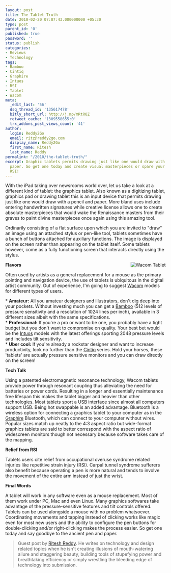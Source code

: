 ```yaml
---
layout: post
title: The Tablet Truth
date: 2010-02-20 07:07:43.000000000 +05:30
type: post
parent_id: '0'
published: true
password: ''
status: publish
categories:
- Reviews
- Technology
tags:
- Bamboo
- Cintiq
- Graphire
- Intuos
- RSI
- Tablet
- Wacom
meta:
  _edit_last: '56'
  dsq_thread_id: '135617478'
  bitly_short_url: http://j.mp/mRtROZ
  retweet_cache: '1309558655:0'
  trx_addons_post_views_count: '41'
author:
  login: Reddy2Go
  email: ritz@reddy2go.com
  display_name: Reddy2Go
  first_name: Ritesh
  last_name: Reddy
permalink: "/2010/the-tablet-truth/"
excerpt: Graphic tablets permits drawing just like one would draw with a pencil and
  paper. So get one today and create visual masterpieces or spare your wrists from
  RSI!
---
```

<p>With the iPad taking over newsrooms world over, let us take a look at a different kind of tablet: the graphics tablet. Also known as a digitizing tablet, graphics pad or drawing tablet this is an input device that permits drawing just like one would draw with a pencil and paper. More bland uses include entering handwritten signatures while creative license allows one to create absolute masterpieces that would wake the Renaissance masters from their graves to paint divine masterpieces once again using this amazing tool.</p>
<p>Ordinarily consisting of a flat surface upon which you are invited to "draw" an image using an attached stylus or pen-like tool, tablets sometimes have a bunch of buttons attached for auxiliary functions. The image is displayed on the screen rather than appearing on the tablet itself. Some tablets however, come as a fully functioning screen that interacts directly using the stylus.</p>
<p><!--more--></p>
<p><img src="/static/2010/02/wacom-tablet.jpg" alt="Wacom Tablet" style="float: right; margin: 0 0 1em 1em; border: 0 none;" /></p>
<p><strong>Flavors</strong></p>
<p>Often used by artists as a general replacement for a mouse as the primary pointing and navigation device, the use of tablets is ubiquitous in the digital artist community. Out of experience, I'm going to suggest <a href="http://www.wacom.com/">Wacom</a> models for different types of users.</p>
<p>* <strong>Amateur:</strong> All you amateur designers and illustrators, don't dig deep into your pockets. Without investing much you can get a <a href="http://www.wacom.com/bamboo/">Bamboo</a> (512 levels of pressure sensitivity and a resolution of 1024 lines per inch), available in 3 different sizes albeit with the same specifications.<br />
* <strong>Professional:</strong> If you're a pro or want to be one, you probably have a tight budget but you don't want to compromise on quality. Your best bet would be the <a href="http://www.wacom.com/intuos/">Intuos</a> models with the latest offerings sporting 2048 pressure levels and includes tilt sensitivity.<br />
* <strong>Uber cool:</strong> If you're already a rockstar designer and want to increase productivity, look no further than the <a href="http://www.wacom.com/cintiq/">Cintiq</a> series. Hold your horses, these 'tablets' are actually pressure sensitive monitors and you can draw directly on the screen!</p>
<p><strong>Tech Talk</strong></p>
<p>Using a patented electromagnetic resonance technology, Wacom tablets provide power through resonant coupling thus alleviating the need for batteries or power cords. Resulting in a longer and essentially maintenance free lifespan this makes the tablet bigger and heavier than other technologies. Most tablets sport a USB interface since almost all computers support USB. Being hot swappable is an added advantage. Bluetooth is a wireless option for connecting a graphics tablet to your computer as in the <a href="http://www.wacom.com/graphire/">Graphire</a> Bluetooth, which can connect to your computer without wires. Popular sizes match up neatly to the 4:3 aspect ratio but wide-format graphics tablets are said to better correspond with the aspect ratio of widescreen monitors though not necessary because software takes care of the mapping.</p>
<p><strong>Relief from RSI</strong></p>
<p>Tablets users cite relief from occupational overuse syndrome related injuries like repetitive strain injury (RSI). Carpal tunnel syndrome sufferers also benefit because operating a pen is more natural and tends to involve the movement of the entire arm instead of just the wrist.</p>
<p><strong>Final Words</strong></p>
<p>A tablet will work in any software even as a mouse replacement. Most of them work under PC, Mac and even Linux. Many graphics softwares take advantage of the pressure-sensitive features and tilt controls offered. Tablets can be used alongside a mouse with no problem whatsoever. Coordinating movements and tapping instead of clicking works like magic even for most new users and the ability to configure the pen buttons for double-clicking and/or right-clicking makes the process easier. So get one today and say goodbye to the ancient pen and paper.</p>
<blockquote><p>Guest post by <a href="http://twitter.com/reddy2tweet">Ritesh Reddy</a>. He writes on technology and design related topics when he isn't creating illusions of mouth-watering allure and staggering beauty, building tools of stupefying power and breathtaking efficiency or simply wrestling the bleeding edge of technology into submission.</p></blockquote>
